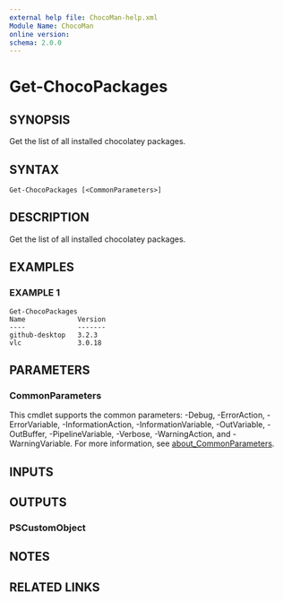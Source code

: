 ```yaml
---
external help file: ChocoMan-help.xml
Module Name: ChocoMan
online version:
schema: 2.0.0
---
```


# Get-ChocoPackages

## SYNOPSIS
Get the list of all installed chocolatey packages.

## SYNTAX

```
Get-ChocoPackages [<CommonParameters>]
```

## DESCRIPTION
Get the list of all installed chocolatey packages.

## EXAMPLES

### EXAMPLE 1
```
Get-ChocoPackages
Name             Version
----             -------        
github-desktop   3.2.3
vlc              3.0.18
```

## PARAMETERS

### CommonParameters
This cmdlet supports the common parameters: -Debug, -ErrorAction, -ErrorVariable, -InformationAction, -InformationVariable, -OutVariable, -OutBuffer, -PipelineVariable, -Verbose, -WarningAction, and -WarningVariable. For more information, see [about_CommonParameters](http://go.microsoft.com/fwlink/?LinkID=113216).

## INPUTS

## OUTPUTS

### PSCustomObject
## NOTES

## RELATED LINKS
